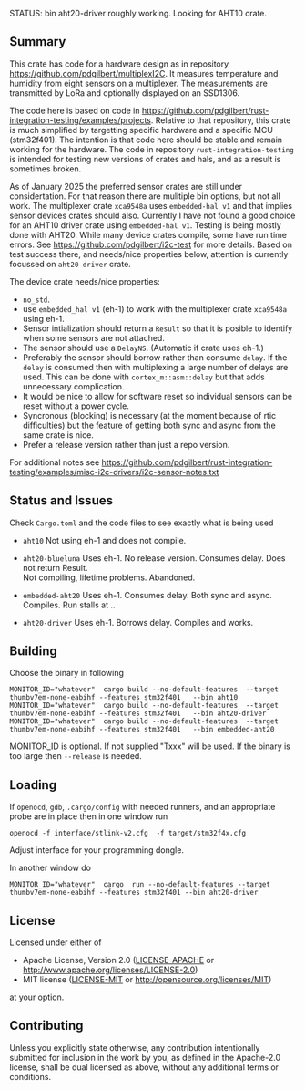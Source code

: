 STATUS:  bin aht20-driver roughly working. Looking for AHT10 crate.

## Summary

This crate has code for a hardware design as in repository
https://github.com/pdgilbert/multiplexI2C.
It measures temperature and humidity from eight sensors on a multiplexer. 
The measurements are transmitted by LoRa and optionally displayed on an SSD1306.

The code here is based on code in https://github.com/pdgilbert/rust-integration-testing/examples/projects.
Relative to that repository, this crate is much simplified by targetting specific hardware
and a specific MCU (stm32f401). 
The intention is that code here should be stable and remain working for the hardware.
The code in repository `rust-integration-testing` is intended for testing new versions of 
crates and hals, and as a result is sometimes broken.

As of January 2025 the preferred sensor crates are still under considertation. 
For that reason there are mulitiple bin options, but not all work. 
The multiplexer crate `xca9548a` uses `embedded-hal v1` and that implies sensor devices crates should also.
Currently I have not found a good choice for an AHT10 driver crate using  `embedded-hal v1`.
Testing is being mostly done with AHT20. While many device crates compile, some have run time errors. 
See https://github.com/pdgilbert/i2c-test for more details. Based on test success there,
and needs/nice properties below, attention is currently focussed on `aht20-driver` crate.

The device crate needs/nice properties:
 - `no_std`. 
 - use `embedded_hal v1` (eh-1) to work with the multiplexer crate `xca9548a` using eh-1. 
 - Sensor intialization should return a `Result` so that it is posible to identify when some 
    sensors are not attached.
 - The sensor should use a `DelayNS`. (Automatic if crate uses eh-1.)
 - Preferably the sensor should borrow rather than consume `delay`. If the `delay` is
   consumed then with multiplexing a large number of delays are used. This can
   be done with `cortex_m::asm::delay` but that adds unnecessary complication.
 - It would be nice to allow for software reset so individual sensors can be reset without a power cycle.
 - Syncronous (blocking) is necessary (at the moment because of rtic difficulties) but
     the feature of getting both sync and async from the same crate is nice.
 - Prefer a release version rather than just a repo version.

For additional notes see 
https://github.com/pdgilbert/rust-integration-testing/examples/misc-i2c-drivers/i2c-sensor-notes.txt

## Status and Issues

Check `Cargo.toml` and the code files to see exactly what is being used

 - `aht10`  Not using eh-1 and does not compile.

 - `aht20-blueluna` Uses eh-1. No release version. Consumes delay. Does not return Result.  
              Not compiling, lifetime problems. Abandoned.

 - `embedded-aht20` Uses eh-1. Consumes delay. Both sync and async.  Compiles. Run stalls at ..

 - `aht20-driver`   Uses eh-1. Borrows delay. Compiles and works. 



## Building

Choose the binary in following

```
MONITOR_ID="whatever"  cargo build --no-default-features  --target thumbv7em-none-eabihf --features stm32f401   --bin aht10
MONITOR_ID="whatever"  cargo build --no-default-features  --target thumbv7em-none-eabihf --features stm32f401   --bin aht20-driver
MONITOR_ID="whatever"  cargo build --no-default-features  --target thumbv7em-none-eabihf --features stm32f401   --bin embedded-aht20
```

MONITOR_ID is optional. If not supplied "Txxx" will be used. 
If the binary is too large then `--release` is needed.

## Loading

If `openocd`, `gdb`, `.cargo/config` with needed runners, and an appropriate probe are 
in place then in one window run

```
openocd -f interface/stlink-v2.cfg  -f target/stm32f4x.cfg 
```
Adjust interface for your programming dongle.

In another window do
```
MONITOR_ID="whatever"  cargo  run --no-default-features --target thumbv7em-none-eabihf --features stm32f401 --bin aht20-driver
```



## License

Licensed under either of

 * Apache License, Version 2.0 ([LICENSE-APACHE](LICENSE-APACHE) or
   http://www.apache.org/licenses/LICENSE-2.0)
 * MIT license ([LICENSE-MIT](LICENSE-MIT) or
   http://opensource.org/licenses/MIT)

at your option.

## Contributing

Unless you explicitly state otherwise, any contribution intentionally submitted
for inclusion in the work by you, as defined in the Apache-2.0 license, shall
be dual licensed as above, without any additional terms or conditions.
